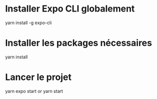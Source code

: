 # Installer Expo CLI globalement
yarn install -g expo-cli

# Installer les packages nécessaires
yarn install

# Lancer le projet
yarn expo start or yarn start
